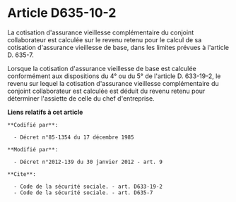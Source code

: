 # Article D635-10-2

La cotisation d'assurance vieillesse complémentaire du conjoint collaborateur est calculée sur le revenu retenu pour le
calcul de sa cotisation d'assurance vieillesse de base, dans les limites prévues à l'article D. 635-7. 

Lorsque la cotisation d'assurance vieillesse de base est calculée conformément aux dispositions du 4° ou du 5° de l'article
D. 633-19-2, le revenu sur lequel la cotisation d'assurance vieillesse complémentaire du conjoint collaborateur est calculée
est déduit du revenu retenu pour déterminer l'assiette de celle du chef d'entreprise.

**Liens relatifs à cet article**

	**Codifié par**:

	  - Décret n°85-1354 du 17 décembre 1985

	**Modifié par**:

	  - Décret n°2012-139 du 30 janvier 2012 - art. 9

	**Cite**:

	  - Code de la sécurité sociale. - art. D633-19-2
	  - Code de la sécurité sociale. - art. D635-7
